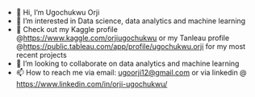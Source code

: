 - 👋 Hi, I’m Ugochukwu Orji
- 👀 I’m interested in Data science, data analytics and machine learning
- 👀 Check out my Kaggle profile @https://www.kaggle.com/orjiugochukwu or my Tanleau profile @https://public.tableau.com/app/profile/ugochukwu.orji for my most recent projects
- 💞️ I’m looking to collaborate on data analytics and machine learning 
- 📫 How to reach me via email: ugoorji12@gmail.com or via linkedin @ https://www.linkedin.com/in/orji-ugochukwu/

<!---
ugoorji12/ugoorji12 is a ✨ special ✨ repository because its `README.md` (this file) appears on your GitHub profile.
You can click the Preview link to take a look at your changes.
--->
